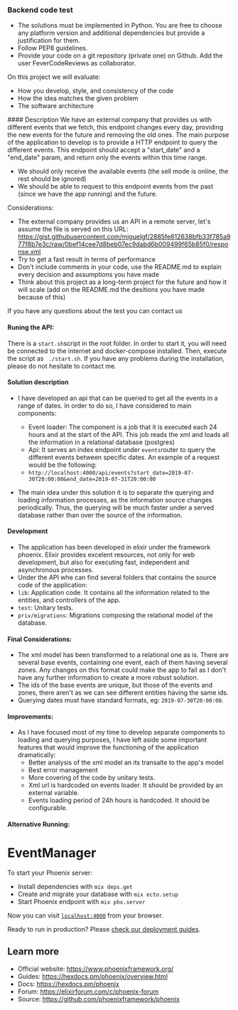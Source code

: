 ### Backend code test
- The solutions must be implemented in Python. You are free to choose any platform
version and additional dependencies but provide a justification for them.
- Follow PEP8 guidelines.
- Provide your code on a git repository (private one) on Github. Add the user FeverCodeReviews
as collaborator.

On this project we will evaluate:
- How you develop, style, and consistency of the code
- How the idea matches the given problem
- The software architecture

#### Description
We have an external company that provides us with different events that we fetch, this endpoint
changes every day, providing the new events for the future and removing the old ones.
The main purpose of the application to develop is to provide a HTTP endpoint to query the different events. This endpoint should accept a "start_date" and a "end_date" param, and return only the events within this time range.
- We should only receive the available events (the sell mode is online, the rest should be ignored)
- We should be able to request to this endpoint events from the past (since we have the app
running) and the future.

Considerations:
- The external company provides us an API in a remote server, let's assume the file is served on
this URL:
https://gist.githubusercontent.com/miguelgf/2885fe812638bfb33f785a977f8b7e3c/raw/0bef14cee7d8beb07ec9dabd6b009499f65b85f0/response.xml
- Try to get a fast result in terms of performance
- Don't include comments in your code, use the README.md to explain every decision and
assumptions you have made
- Think about this project as a long-term project for the future and how it will scale (add on the README.md the desitions you have made because of this)

If you have any questions about the test you can contact us

#### Runing the API:

There is a `start.sh`script in the root folder. In order to start it, you will need be connected to the internet and docker-compose installed. Then, execute the script as ` ./start.sh`.
If you have any problems during the installation, please do not hesitate to contact me.

#### Solution description

- I have developed an api that can be queried to get all the events in a range of dates. In order to do so, I have considered to main components:
	- Event loader: The component is a job that it is executed each 24 hours and at the start of the API. This job reads the xml and loads all the information in a relational database (postgres)
	- Api: It serves an index endpoint under `events`router to query the different events between specific dates. An example of a request would be the following: 
	- `http://localhost:4000/api/events?start_date=2019-07-30T20:00:00&end_date=2019-07-31T20:00:00`

- The main idea under this solution it is to separate the querying and loading information processes, as the information source changes periodically. Thus, the querying will be much faster under a served database rather than over the source of the information.

#### Development

- The application has been developed in elixir under the framework phoenix. Elixir provides excelent resources, not only for web development, but also for executing fast, independent and asynchronous processes.
- Under the API whe can find several folders that contains the source code of the application:
 - `lib`: Application code. It contains all the information related to the entities, and controllers of the app.
 - `test`: Unitary tests.
 - `priv/migrations`: Migrations composing the relational model of the database.

#### Final Considerations:

- The xml model has been transformed to a relational one as is. There are several base events, containing one event, each of them having several zones. Any changes on this format could make the app to fail as I don't have any further information to create a more robust solution.
- The ids of the base events are unique, but those of the events and zones, there aren't as we can see different entities having the same ids.
- Querying dates must have standard formats, eg: `2019-07-30T20:00:00`.

#### Improvements:

- As I have focused most of my time to develop separate components to loading and querying purposes, I have left aside some important features that would improve the functioning of the application dramatically:
	- Better analysis of the xml model an its transalte to the app's model
	- Best error management
	- More covering of the code by unitary tests.
  - Xml url is hardcoded on events loader. It should be provided by an external variable.
  - Events loading period of 24h hours is hardcoded. It should be configurable.

#### Alternative Running:

# EventManager

To start your Phoenix server:

  * Install dependencies with `mix deps.get`
  * Create and migrate your database with `mix ecto.setup`
  * Start Phoenix endpoint with `mix phx.server`

Now you can visit [`localhost:4000`](http://localhost:4000) from your browser.

Ready to run in production? Please [check our deployment guides](https://hexdocs.pm/phoenix/deployment.html).

## Learn more

  * Official website: https://www.phoenixframework.org/
  * Guides: https://hexdocs.pm/phoenix/overview.html
  * Docs: https://hexdocs.pm/phoenix
  * Forum: https://elixirforum.com/c/phoenix-forum
  * Source: https://github.com/phoenixframework/phoenix
